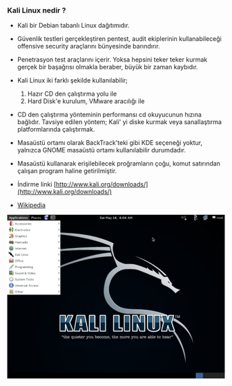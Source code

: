 ### Kali Linux nedir ?

* Kali bir Debian tabanlı Linux dağıtımıdır.
* Güvenlik testleri gerçekleştiren pentest, audit ekiplerinin kullanabileceği offensive security araçlarını bünyesinde barındırır.
* Penetrasyon test araçlarını içerir. Yoksa hepsini teker teker kurmak gerçek bir başağrısı olmakla beraber, büyük bir zaman kaybıdır.
* Kali Linux iki farklı şekilde kullanılabilir;
    1. Hazır CD den çalıştırma yolu ile
    2. Hard Disk'e kurulum, VMware aracılığı ile

* CD den çalıştırma yönteminin performansı cd okuyucunun hızına bağlıdır. Tavsiye edilen yöntem; Kali' yi diske kurmak veya sanallaştırma platformlarında çalıştırmak.
* Masaüstü ortamı olarak BackTrack'teki gibi KDE seçeneği yoktur, yalnızca GNOME masaüstü ortamı kullanılabilir durumdadır.
* Masaüstü kullanarak erişilebilecek proğramların çoğu, komut satırından çalışan program haline getirilmiştir.
* İndirme linki [http://www.kali.org/downloads/](http://www.kali.org/downloads/)
* [Wikipedia](http://tr.wikipedia.org/wiki/Linux)

![resim](../resim/kurulum/01.png)